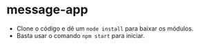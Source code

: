 # message-app

- Clone o código e dê um ```node install``` para baixar os módulos.
- Basta usar o comando ```npm start``` para iniciar.
